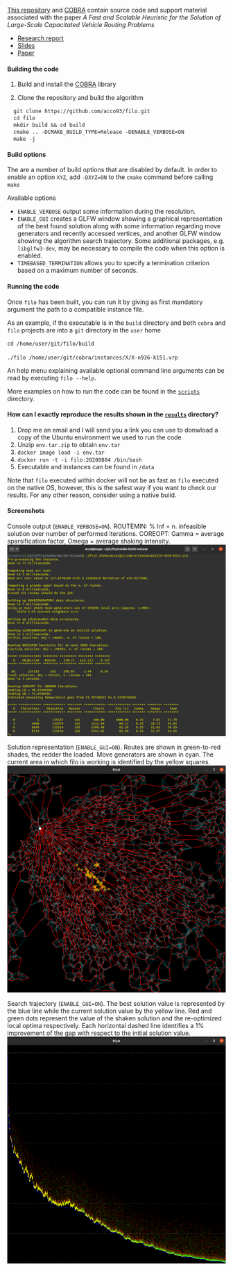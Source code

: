 [This repository](https://github.com/acco93/filo) and [COBRA](https://github.com/acco93/cobra) contain source code and support material associated with the paper *A Fast and Scalable Heuristic for the Solution of Large-Scale Capacitated Vehicle Routing Problems*
- [Research report](https://github.com/acco93/filo/blob/master/docs/report.pdf)
- [Slides](https://github.com/acco93/filo/blob/master/docs/slides.pdf)
- [Paper](https://pubsonline.informs.org/doi/10.1287/trsc.2021.1059)

#### Building the code

1. Build and install the [COBRA](https://github.com/acco93/cobra) library

2. Clone the repository and build the algorithm

```
  git clone https://github.com/acco93/filo.git
  cd filo
  mkdir build && cd build
  cmake .. -DCMAKE_BUILD_TYPE=Release -DENABLE_VERBOSE=ON
  make -j
```

#### Build options

The are a number of build options that are disabled by default.
In order to enable an option `XYZ`, add `-DXYZ=ON` to the `cmake` command before calling `make`

Available options

* `ENABLE_VERBOSE` output some information during the resolution.
* `ENABLE_GUI` creates a GLFW window showing a graphical representation of the best found solution along with some information regarding move generators and recently accessed vertices, and another GLFW window showing the algorithm search trajectory. Some additional packages, e.g. `libglfw3-dev`, may be necessary to compile the code when this option is enabled.
* `TIMEBASED_TERMINATION` allows you to specify a termination criterion based on a maximum number of seconds.

#### Running the code

Once `filo` has been built, you can run it by giving as first mandatory argument the path to a compatible instance file.

As an example, if the executable is in the `build` directory and both `cobra` and `filo` projects are into a `git` directory in the `user` home

```
cd /home/user/git/filo/build

./filo /home/user/git/cobra/instances/X/X-n936-k151.vrp
```

An help menu explaining available optional command line arguments can be read by executing `filo --help`.

More examples on how to run the code can be found in the [`scripts`](https://github.com/acco93/filo/tree/master/scripts) directory.

#### How can I exactly reproduce the results shown in the [`results`](https://github.com/acco93/filo/tree/master/results) directory?

1. Drop me an email and I will send you a link you can use to donwload a copy of the Ubuntu environment we used to run the code
2. Unzip `env.tar.zip` to obtain `env.tar`
3. `docker image load -i env.tar`
3. `docker run -t -i filo:20200804 /bin/bash`
4. Executable and instances can be found in `/data`

Note that `filo` executed within docker will not be as fast as `filo` executed on the native OS, however, this is the safest way if you want to check our results. For any other reason, consider using a native build.

#### Screenshots

Console output (`ENABLE_VERBOSE=ON`). ROUTEMIN: % Inf = n. infeasible solution over number of performed iterations. COREOPT: Gamma = average sparsification factor, Omega = average shaking intensity.
![Console output](images/console.png)

Solution representation (`ENABLE_GUI=ON`). Routes are shown in green-to-red shades, the redder the loaded.
Move generators are shown in cyan. The current area in which filo is working is identified by the yellow squares.
![Solution representation](images/solution.png)

Search trajectory (`ENABLE_GUI=ON`). The best solution value is represented by the blue line while the current solution value by the yellow line. Red and green dots represent the value of the shaken solution and the re-optimized local optima respectively. Each horizontal dashed line identifies a 1% improvement of the gap with respect to the initial solution value.
![Search trajectory](images/trajectory.png)

